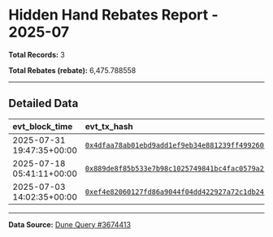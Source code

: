 # Hidden Hand Rebates Report - 2025-07

**Total Records:** 3

**Total Rebates (rebate):** 6,475.788558

---

## Detailed Data

| evt_block_time            | evt_tx_hash                                                                                                                                                        | rebate       | total_usdc     |
|:--------------------------|:-------------------------------------------------------------------------------------------------------------------------------------------------------------------|:-------------|:---------------|
| 2025-07-31 19:47:35+00:00 | [`0x4dfaa78ab01ebd9add1ef9eb34e881239ff499260a834e12d37e3aa33c504dea`](https://etherscan.io/tx/0x4dfaa78ab01ebd9add1ef9eb34e881239ff499260a834e12d37e3aa33c504dea) | 3,078.093810 | 102,603.127000 |
| 2025-07-18 05:41:11+00:00 | [`0x889de8f85b533e7b98c1025749841bc4fac0579a2a95aecfd3f4ec12054c0f7d`](https://etherscan.io/tx/0x889de8f85b533e7b98c1025749841bc4fac0579a2a95aecfd3f4ec12054c0f7d) | 1,905.113769 | 63,503.792300  |
| 2025-07-03 14:02:35+00:00 | [`0xef4e82060127fd86a9044f04dd422927a72c1db241294e33ff000690d92a3c2d`](https://etherscan.io/tx/0xef4e82060127fd86a9044f04dd422927a72c1db241294e33ff000690d92a3c2d) | 1,492.580979 | 49,752.699300  |

---

**Data Source:** [Dune Query #3674413](https://dune.com/queries/3674413)
